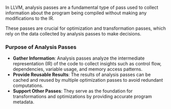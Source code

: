 In LLVM, analysis passes are a fundamental type of pass used to collect information about the program being compiled without making any modifications to the IR. 

These passes are crucial for optimization and transformation passes, which rely on the data collected by analysis passes to make decisions.

### Purpose of Analysis Passes
- **Gather Information**: Analysis passes analyze the intermediate representation (IR) of the code to collect insights such as control flow, dependencies, variable usage, and memory access patterns.
- **Provide Reusable Results**: The results of analysis passes can be cached and reused by multiple optimization passes to avoid redundant computations.
- **Support Other Passes**: They serve as the foundation for transformations and optimizations by providing accurate program metadata.


